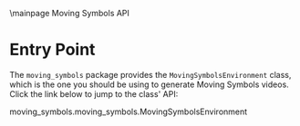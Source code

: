 \mainpage Moving Symbols API

# Entry Point

The `moving_symbols` package provides the `MovingSymbolsEnvironment` class, which is the one you
should be using to generate Moving Symbols videos. Click the link below to jump to the class' API:

moving_symbols.moving_symbols.MovingSymbolsEnvironment